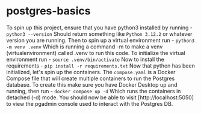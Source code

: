 # postgres-basics
To spin up this project, ensure that you have python3 installed by running -
```python3 --version```
Should return something like
```Python 3.12.2``` or whatever version you are running.
Then to spin up a virtual environment run -
```python3 -m venv .venv```
Which is running a command -m to make a venv (virtualenvironment) called .venv to run this code. To initialize the virtual environment run -
```source .venv/bin/activate```
Now to install the requirements -
```pip install -r requirements.txt```
Now that python has been initialized, let's spin up the containers. The `compose.yaml` is a Docker Compose file that will create multiple containers to run the Postgres database. To create this make sure you have Docker Desktop up and running, then run -
```docker compose up -d```
Which runs the containers in detached (-d) mode. You should now be able to visit 
[http://localhost:5050] to view the pgadmin console used to interact with the Postgres DB.

